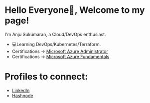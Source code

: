 # Hello Everyone👋, Welcome to my page!
I'm Anju Sukumaran, a Cloud/DevOps enthusiast.

* 💻Learning DevOps/Kubernetes/Terraform.
* Certifications -> [Microsoft Azure Administrator](https://learn.microsoft.com/en-us/users/anjusukumaran-5868/credentials/certification/azure-administrator?tab=credentials-tab)
* Certifications -> [Microsoft Azure Fundamentals](https://learn.microsoft.com/en-us/users/anjusukumaran-5868/credentials/certification/azure-fundamentals?tab=credentials-tab)
  


# Profiles to connect:
* [LinkedIn](https://www.linkedin.com/in/anjusukumaran/)
* [Hashnode](https://hashnode.com/@AnjuSukumaran)
